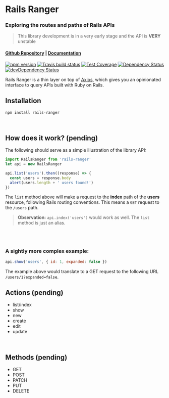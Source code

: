 # Rails Ranger
### Exploring the routes and paths of Rails APIs
> This library development is in a very early stage and the API is **VERY** unstable

#### [Github Repository](https://github.com/victor-am/rails-ranger) | [Documentation](https://victor-am.github.io/rails-ranger)

[![npm version](https://badge.fury.io/js/rails-ranger.svg)](https://badge.fury.io/js/rails-ranger)
[![Travis build status](http://img.shields.io/travis/victor-am/rails-ranger.svg?style=flat)](https://travis-ci.org/victor-am/rails-ranger)
[![Test Coverage](https://codeclimate.com/github/victor-am/rails-ranger/badges/coverage.svg)](https://codeclimate.com/github/victor-am/rails-ranger)
[![Dependency Status](https://david-dm.org/victor-am/rails-ranger.svg)](https://david-dm.org/victor-am/rails-ranger)
[![devDependency Status](https://david-dm.org/victor-am/rails-ranger/dev-status.svg)](https://david-dm.org/victor-am/rails-ranger#info=devDependencies)

Rails Ranger is a thin layer on top of [Axios](https://github.com/mzabriskie/axios), which gives you an opinionated interface to query APIs built with Ruby on Rails.

## Installation
```javascript
npm install rails-ranger
```
<br>

## How does it work? (pending)

The following should serve as a simple illustration of the library API:

```javascript
import RailsRanger from 'rails-ranger'
let api = new RailsRanger

api.list('users').then((response) => {
  const users = response.body
  alert(users.length + ' users found!')
})
```

The `list` method above will make a request to the **index** path of the **users** resource, following Rails routing conventions. This means a `GET` request to the `/users` path.

> **Observation:** `api.index('users')` would work as well. The `list` method is just an alias.
<br>
<br>

### A sightly more complex example:

```javascript
api.show('users', { id: 1, expanded: false })
```

The example above would translate to a GET request to the following URL `/users/1?expanded=false`.
<br>

## Actions (pending)

- list/index
- show
- new
- create
- edit
- update
<br>

## Methods (pending)

- GET
- POST
- PATCH
- PUT
- DELETE
<br>
